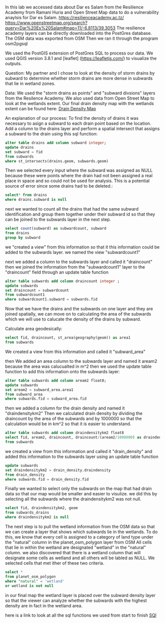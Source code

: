 In this lab we accessed data about Dar es Salam from the Resilience Academy from Ramani Huria and Open Street Map data to do a 
vulnerability anaylsis for Dar es Salam. 
https://resilienceacademy.ac.tz/
https://www.openstreetmap.org/search?query=Dar%20Es%20Salam#map=11/-6.8113/39.3053
The resilience academy layers can be directly downloaded into the PostGres database. The OSM data was exported from OSM
Then we ran it through the program osm2pgsql 


We used the PostGIS extension of PostGres SQL to process our data. We used QGIS version 3.8.1 and [leaflet]
(https://leafletjs.com/) to visualize the outputs.

Question: My partner and I chose to look at the density of storm drains by subward to determine whether storm drains are more 
dense in subwards that lie in wetland zones.    

Data: We used the "storm drains as points" and "subward divsions" layers from the Resilence Academy.
We also used data from Open Street Map to look at the wetlands extent. 
Our final drain density map with the wetlands extent can be found here:
[Drain Density Map](qgis2web_2019_10_24-16_05_38_137842/index.html)

An explanation of our process:
To find the density of drains it was necessary to asign a subward to each drain point based on the 
location. Add a column to the drains layer and perform a spatial intersect that assigns a subward to the drain using this sql 
function:

```sql
alter table drains add column subward integer;
update drains
set subward = fid
from subwards
where st_intersects(drains.geom, subwards.geom)

```

Then we selected every input where the subward was assigned as NULL because these were points where 
the drain had not been assigned a real place in space and so could not be used for analysis. This is a potential 
source of error since some drains had to be deleted.:

```sql
select* from drains
where drains.subward is null 
```

next we wanted to count all the drains that had the same subward identification and group them together under their subward id 
so that they can be joined to the subwards layer in the next step. 

``` sql
select count(subward) as subwardcount, subward
from drains
group by subward
```

we "created a view" from this information so that it this information could be added to the subwards layer. we named
the view "subwardcount1"

next we added a column to the subwards layer and called it "draincount"
then we joined the information from the "subwardcount1" layer to the "draincount" field through an update table function

``` sql
alter table subwards add column draincount integer ;
update subwards 
set draincount = subwardcount 
from subwardcount1 
where subwardcount1.subward = subwards.fid
```

Now that we have the drains and the subwards on one layer and they are joined spatially, we can move on to calculating 
the area of the subwards which we will use to calucate the density of the drains by subward.

Calculate area geodesically:

``` sql
select fid, draincount, st_area(geography(geom)) as area1 
from subwards
```

We created a view from this information and called it "subward_area"

then We added an area column to the subwards layer and named it aream2 because the area was calucualted in m^2
then we used the update table function to add this information onto the subwards layer:

```sql
alter table subwards add column aream2 float8;
update subwards 
set aream2 = subward_area.area1
from subward_area 
where subwards.fid = subward_area.fid
```

then we added a column for the drain density and named it "draindensitykm2" 
Then we calculated drain density by dividing the draincount by the area of the subwards and by 1000000 so that
the calculation would be in km^2 so that it is easier to understand.

``` sql
alter table subwards add column draindensitykm2 float8
select fid, aream2, draincount, draincount/(aream2/1000000) as draindensity 
from subwards 
```

we created a view from this information and called it "drain_density" and added this information 
to the subwards layer using an update table function 

``` sql
update subwards 
set draindensitykm2 = drain_density.draindensity 
from drain_density
where subwards.fid = drain_density.fid
```

Finally we wanted to select only the subwards on the map that had drain data so that our map would be smaller and easier 
to visulize. we did this by selecting all the subwards where the draindensitykm2 was not null.

``` sql
select fid, draindensitykm2, geom
from subwards_drains
where draindensitykm2 is null
```

The next step is to pull the wetland information from the OSM data so that we can create a layer that shows which subwards
lie in the wetlands. 
To do this, we know that every cell is assigned to a category of land type under the "natural" column in the 
planet_osm_polygon layer from OSM
All cells that lie in within the wetland are designated "wetland" in the "natural" column.  we also discovered that there is a 
wetland column that will designate some cells as wetland and all others will be labled as NULL. We selected cells that met 
ither of these two criteria.

``` sql
select *
from planet_osm_polygon
where "natural" = 'wetland'
or wetland is not null
```

in our final map the wetland layer is placed over the subward density layer so that the viewer can analyze whether the 
subwards with the highest density are in fact in the wetland area.  

here is a link to look at all the sql functions we used from start to finish [SQl](noteslab5.sql)





